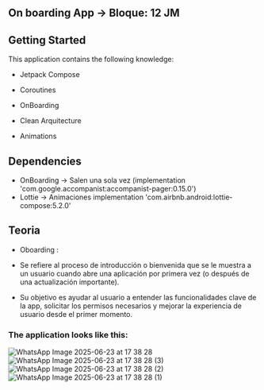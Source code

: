 ## On boarding App -> Bloque: 12  JM

## Getting Started

This application contains the following knowledge:

- Jetpack Compose
  
- Coroutines

- OnBoarding

- Clean Arquitecture

- Animations

## Dependencies

- OnBoarding -> Salen una sola vez (implementation 'com.google.accompanist:accompanist-pager:0.15.0')
- Lottie -> Animaciones implementation 'com.airbnb.android:lottie-compose:5.2.0'

## Teoria
- Oboarding :
  
- Se refiere al proceso de introducción o bienvenida que se le muestra a un usuario cuando abre una aplicación por primera vez (o después de una actualización importante).
- Su objetivo es ayudar al usuario a entender las funcionalidades clave de la app, solicitar los permisos necesarios y mejorar la experiencia de usuario desde el primer momento.



### The application looks like this:


![WhatsApp Image 2025-06-23 at 17 38 28](https://github.com/user-attachments/assets/878e836c-c992-4b91-a5fe-9febb6aaf6b4)
![WhatsApp Image 2025-06-23 at 17 38 28 (3)](https://github.com/user-attachments/assets/9bc7f813-0037-495f-bf53-54f7b3b1cbab)
![WhatsApp Image 2025-06-23 at 17 38 28 (2)](https://github.com/user-attachments/assets/817247ef-5568-40cb-b1bb-e56e48009529)
![WhatsApp Image 2025-06-23 at 17 38 28 (1)](https://github.com/user-attachments/assets/4702f0ba-0e95-4247-9101-5178b2b21882)
